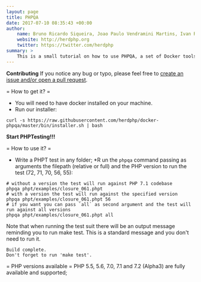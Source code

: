 ```yaml
---
layout: page
title: PHPQA
date: 2017-07-10 08:35:43 +00:00
author:
    name: Bruno Ricardo Siqueira, Joao Paulo Vendramini Martins, Ivan Rosolen
    website: http://herdphp.org
    twitter: https://twitter.com/herdphp
summary: >
    This is a small tutorial on how to use PHPQA, a set of Docker tools to easily create and run tests for the PHP-SRC. The intent of this library is to help any PHP developer to create PHPT tests for the language engine and its core extensions.
---
```


**Contributing** If you notice any bug or typo, please feel free to [create an issue and/or open a pull request](https://github.com/herdphp/docker-phpqa).

= How to get it? =

* You will need to have docker installed on your machine.
* Run our installer:

```
curl -s https://raw.githubusercontent.com/herdphp/docker-phpqa/master/bin/installer.sh | bash
```

**Start PHPTesting!!!**

= How to use it? =
* Write a PHPT test in any folder;
*R un the `phpqa` command passing as arguments the filepath (relative or full) and the PHP version to run the test (72, 71, 70, 56, 55):


```
# without a version the test will run against PHP 7.1 codebase
phpqa phpt/examples/closure_061.phpt
# with a version the test will run against the specified version
phpqa phpt/examples/closure_061.phpt 56
# if you want you can pass `all` as second argument and the test will run against all versions
phpqa phpt/examples/closure_061.phpt all

```

Note that when running the test suit there will be an output message reminding you to run make test. This is a standard message and you don't need to run it.

```
Build complete.
Don't forget to run 'make test'.
```

= PHP versions available =
PHP 5.5, 5.6, 7.0, 7.1 and 7.2 (Alpha3) are fully available and supported;
